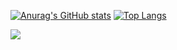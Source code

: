 

[![Anurag's GitHub stats](https://github-readme-stats.vercel.app/api?username=flution)](https://github.com/anuraghazra/github-readme-stats)
[![Top Langs](https://github-readme-stats.vercel.app/api/top-langs/?username=flution&layout=compact)](https://github.com/anuraghazra/github-readme-stats)

<img src="https://img.shields.io/badge/Javascript-3776AB?style=for-the-badge&logo=Javascript&logoColor=#F7DF1E">

<!---
flution/flution is a ✨ special ✨ repository because its `README.md` (this file) appears on your GitHub profile.
You can click the Preview link to take a look at your changes.
--->
